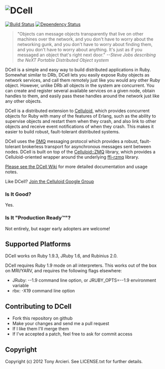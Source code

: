 ![DCell](https://github.com/celluloid/dcell/raw/master/logo.png)
=====
[![Build Status](http://travis-ci.org/celluloid/dcell.png)](http://travis-ci.org/celluloid/dcell)
[![Dependency Status](https://gemnasium.com/celluloid/dcell.png)](https://gemnasium.com/celluloid/dcell)

> "Objects can message objects transparently that live on other machines
> over the network, and you don't have to worry about the networking gunk,
> and you don't have to worry about finding them, and you don't have to
> worry about anything. It's just as if you messaged an object that's
> right next door."
> _--Steve Jobs describing the NeXT Portable Distributed Object system_

DCell is a simple and easy way to build distributed applications in Ruby.
Somewhat similar to DRb, DCell lets you easily expose Ruby objects as network
services, and call them remotely just like you would any other Ruby object.
However, unlike DRb all objects in the system are concurrent. You can create
and register several available services on a given node, obtain handles to
them, and easily pass these handles around the network just like any other
objects.

DCell is a distributed extension to [Celluloid][celluloid], which provides
concurrent objects for Ruby with many of the features of Erlang, such as the
ability to supervise objects and restart them when they crash, and also link to
other objects and receive event notifications of when they crash. This makes
it easier to build robust, fault-tolerant distributed systems.

DCell uses the [0MQ][zeromq] messaging protocol which provides a robust,
fault-tolerant brokerless transport for asynchronous messages sent between
nodes. DCell is built on top of the [Celluloid::ZMQ][celluloid-zmq] library,
which provides a Celluloid-oriented wrapper around the underlying
[ffi-rzmq][ffi-rzmq] library.

[Please see the DCell Wiki](https://github.com/celluloid/dcell/wiki)
for more detailed documentation and usage notes.

Like DCell? [Join the Celluloid Google Group][googlegroup]

[celluloid]: http://celluloid.io/
[zeromq]: http://www.zeromq.org/
[celluloid-zmq]: https://github.com/celluloid/celluloid-zmq
[ffi-rzmq]: https://github.com/chuckremes/ffi-rzmq
[googlegroup]: http://groups.google.com/group/celluloid-ruby

### Is It Good?

Yes.

### Is It "Production Ready™"?

Not entirely, but eager early adopters are welcome!

Supported Platforms
-------------------

DCell works on Ruby 1.9.3, JRuby 1.6, and Rubinius 2.0.

DCell requires Ruby 1.9 mode on all interpreters. This works out of the
box on MRI/YARV, and requires the following flags elsewhere:

* JRuby: --1.9 command line option, or JRUBY_OPTS=--1.9 environment variable
* rbx: -X19 command line option

Contributing to DCell
-------------------------

* Fork this repository on github
* Make your changes and send me a pull request
* If I like them I'll merge them
* If I've accepted a patch, feel free to ask for commit access

Copyright
---------

Copyright (c) 2012 Tony Arcieri. See LICENSE.txt for further details.

